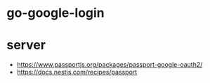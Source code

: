 # go-google-login

# server

- https://www.passportjs.org/packages/passport-google-oauth2/
- https://docs.nestjs.com/recipes/passport